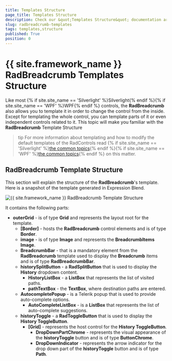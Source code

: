 ```yaml
---
title: Templates Structure
page_title: Templates Structure
description: Check our &quot;Templates Structure&quot; documentation article for the RadBreadcrumb {{ site.framework_name }} control.
slug: radbreadcrumb-templates
tags: templates,structure
published: True
position: 0
---
```


# {{ site.framework_name }} RadBreadcrumb Templates Structure

Like most {% if site.site_name == 'Silverlight' %}Silverlight{% endif %}{% if site.site_name == 'WPF' %}WPF{% endif %} controls, the __RadBreadcrumb__ also allows you to template it in order to change the control from the inside. Except for templating the whole control, you can template parts of it or even independent controls related to it. This topic will make you familiar with the __RadBreadcrumb__ Template Structure			

>tip For more information about templating and how to modify the default templates of the RadControls read {% if site.site_name == 'Silverlight' %}[the common topics](http://www.telerik.com/help/silverlight/common-styling-appearance-edit-control-templates-blend.html){% endif %}{% if site.site_name == 'WPF' %}[the common topics](http://www.telerik.com/help/wpf/common-styling-appearance-edit-control-templates-blend.html){% endif %} on this matter.

## RadBreadcrumb Template Structure

This section will explain the structure of the __RadBreadcrumb__'s template. Here is a snapshot of the template generated in Expression Blend.				

![{{ site.framework_name }} RadBreadcrumb Template Structure](images/breadcrumb_templates_breadcrumb.png)

It contains the following parts:

* __outerGrid__ - is of type __Grid__ and represents the layout root for the template.						
	* __[Border]__ - hosts the __RadBreadcrumb__ control elements and is of type __Border__.							
	* __image__ - is of type __Image__ and represents the __BreadcrumbItems Image__.
	* __BreadcrumbBar__ - that is a mandatory element from the __RadBreadcrumb__ template used to display the __Breadcrumb__ items and is of type __RadBreadcrumbBar__.
	* __historySplitButton__ - a __RadSplitButton__ that is used to display the __History__ dropdown content.								
		* __HistoryListBox__ - a __ListBox__ that represents the list of visited paths.									
		* __pathTextBox__ - the __TextBox__, where destination paths are entered.									
	* __AutocompletePopup__ - is a Telerik popup that is used to provide auto-complete options.								
		* __AutoCompleteListBox__ - is a __ListBox__ that represents the list of auto-complete suggestions.									
	* __historyToggle__ - a __RadToggleButton__ that is used to display the __History ToggleButton__.
		* __[Grid]__ - represents the host control for the __History ToggleButton__.										
			* __DropDownPartChrome__ - represents the visual appearance of the __historyToggle__ button and is of type __ButtonChrome__.											
			* __DropDownIndicator__ - represents the arrow indicator for the drop down part of the __historyToggle__ button and is of type __Path__.											